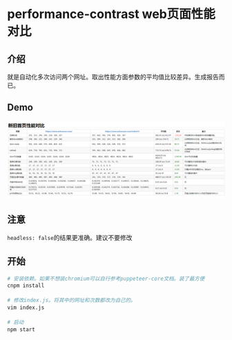# performance-contrast web页面性能对比

## 介绍 

就是自动化多次访问两个网址。取出性能方面参数的平均值比较差异。生成报告而已。

## Demo

![文字动画](./demo.jpg)  

## 注意

`headless: false`的结果更准确。建议不要修改

## 开始

``` bash
# 安装依赖。如果不想装chromium可以自行参考puppeteer-core文档。装了最方便
cnpm install

# 修改index.js。将其中的网址和次数都改为自己的。
vim index.js

# 启动
npm start

```
